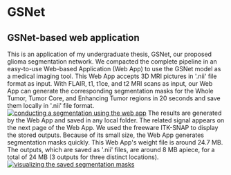 # GSNet

## GSNet-based web application
This is an application of my undergraduate thesis, GSNet, our proposed glioma segmentation network. 
We compacted the complete pipeline in an easy-to-use Web-based Application (Web App) to use the GSNet model as a medical imaging tool. This Web App accepts 3D MRI pictures in '.nii' file format as input. With FLAIR, t1, t1ce, and t2 MRI scans as input, our Web App can generate the corresponding segmentation masks for the Whole Tumor, Tumor Core, and Enhancing Tumor regions in 20 seconds and save them locally in '.nii' file format.
[![conducting a segmentation using the web app](https://img.youtube.com/vi/5vl5Yezn6C0/maxresdefault.jpg)](https://www.youtube.com/watch?v=5vl5Yezn6C0)
The results are generated by the Web App and saved in any local folder. The related signal appears on the next page of the Web App. We used the freeware ITK-SNAP to display the stored outputs. Because of its small size, the Web App generates segmentation masks quickly. This Web App's weight file is around 24.7 MB. The outputs, which are saved as '.nii' files, are around 8 MB apiece, for a total of 24 MB (3 outputs for three distinct locations).
[![visualizing the saved segmentation masks](https://img.youtube.com/vi/U09Ur23ldjM/maxresdefault.jpg)](https://www.youtube.com/watch?v=U09Ur23ldjM)

